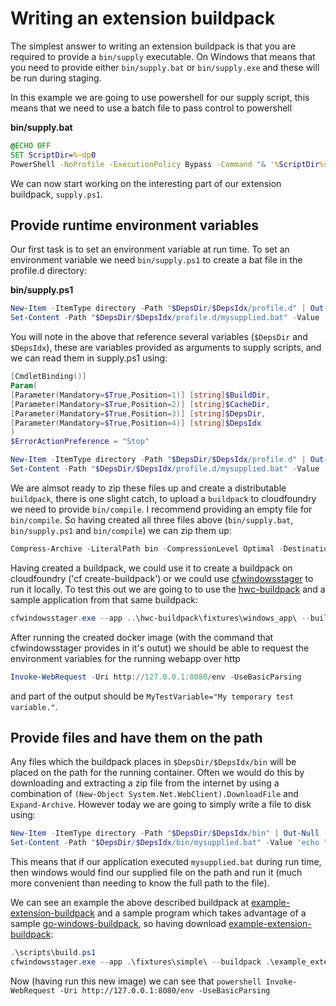 # Writing an extension buildpack

The simplest answer to writing an extension buildpack is that you are required
to provide a `bin/supply` executable. On Windows that means that you need to
provide either `bin/supply.bat` or `bin/supply.exe` and these will be run
during staging.

In this example we are going to use powershell for our supply script, this
means that we need to use a batch file to pass control to powershell

**bin/supply.bat**
```bat
@ECHO OFF
SET ScriptDir=%~dp0
PowerShell -NoProfile -ExecutionPolicy Bypass -Command "& '%ScriptDir%supply.ps1' %1 %2 %3 %4";
```

We can now start working on the interesting part of our extension buildpack,
`supply.ps1`.

## Provide runtime environment variables

Our first task is to set an environment variable at run time. To set an
environment variable we need `bin/supply.ps1` to create a bat file in the
profile.d directory:

**bin/supply.ps1**
```powershell
New-Item -ItemType directory -Path "$DepsDir/$DepsIdx/profile.d" | Out-Null
Set-Content -Path "$DepsDir/$DepsIdx/profile.d/mysupplied.bat" -Value 'set MyTestVariable="My temporary test variable."'
```

You will note in the above that reference several variables (`$DepsDir` and
`$DepsIdx`), these are variables provided as arguments to supply scripts, and
we can read them in supply.ps1 using:

```powershell
[CmdletBinding()]
Param(
[Parameter(Mandatory=$True,Position=1)] [string]$BuildDir,
[Parameter(Mandatory=$True,Position=2)] [string]$CacheDir,
[Parameter(Mandatory=$True,Position=3)] [string]$DepsDir,
[Parameter(Mandatory=$True,Position=4)] [string]$DepsIdx
)
$ErrorActionPreference = "Stop"

New-Item -ItemType directory -Path "$DepsDir/$DepsIdx/profile.d" | Out-Null
Set-Content -Path "$DepsDir/$DepsIdx/profile.d/mysupplied.bat" -Value 'set MyTestVariable="My temporary test variable."'
```

We are almsot ready to zip these files up and create a distributable
`buildpack`, there is one slight catch, to upload a `buildpack` to cloudfoundry
we need to provide `bin/compile`. I recommend providing an empty file for
`bin/compile`. So having created all three files above (`bin/supply.bat`,
`bin/supply.ps1` and `bin/compile`) we can zip them up:

```powershell
Compress-Archive -LiteralPath bin -CompressionLevel Optimal -DestinationPath example_buildpack.zip -Force
```

Having created a buildpack, we could use it to create a buildpack on
cloudfoundry ('cf create-buildpack') or we could use
[cfwindowsstager](https://github.com/dgodd/cfwindowsstager) to run it locally.
To test this out we are going to to use the [hwc-buildpack](https://github.com/cloudfoundry/hwc-buildpack) and a sample
application from that same buildpack:

```powershell
cfwindowsstager.exe --app ..\hwc-buildpack\fixtures\windows_app\ --buildpack example_buildpack.zip --buildpack https://github.com/cloudfoundry/hwc-buildpack/releases/download/v3.1.4/hwc-buildpack-windows2016-v3.1.4.zip
```

After running the created docker image (with the command that cfwindowsstager
provides in it's outut) we should be able to request the environment variables
for the running webapp over http

```powershell
Invoke-WebRequest -Uri http://127.0.0.1:8080/env -UseBasicParsing
```

and part of the output should be `MyTestVariable="My temporary test variable."`.

## Provide files and have them on the path

Any files which the buildpack places in `$DepsDir/$DepsIdx/bin` will be placed
on the path for the running container. Often we would do this by downloading
and extracting a zip file from the internet by using a combination of
`(New-Object System.Net.WebClient).DownloadFile` and `Expand-Archive`. However
today we are going to simply write a file to disk using:

```powershell
New-Item -ItemType directory -Path "$DepsDir/$DepsIdx/bin" | Out-Null
Set-Content -Path "$DepsDir/$DepsIdx/bin/mysupplied.bat" -Value 'echo "Hi from file on path, mysupplied.bat"'
```

This means that if our application executed `mysupplied.bat` during run time,
then windows would find our supplied file on the path and run it (much more
convenient than needing to know the full path to the file).

We can see an example the above described buildpack at [example-extension-buildpack](https://github.com/dgodd/example-extension-buildpack) and a sample program which takes advantage of a sample [go-windows-buildpack](https://github.com/dgodd/go-windows-buildpack), so having download [example-extension-buildpack](https://github.com/dgodd/example-extension-buildpack):

```powershell
.\scripts\build.ps1
cfwindowsstager.exe --app .\fixtures\simple\ --buildpack .\example_extension_buildpack-windows2016-v0.1.2.zip --buildpack https://github.com/dgodd/go-windows-buildpack/releases/download/v0.0.2/go_buildpack-windows2016-v0.0.2.zip
```

Now (having run this new image) we can see that ```powershell Invoke-WebRequest -Uri http://127.0.0.1:8080/env -UseBasicParsing```

